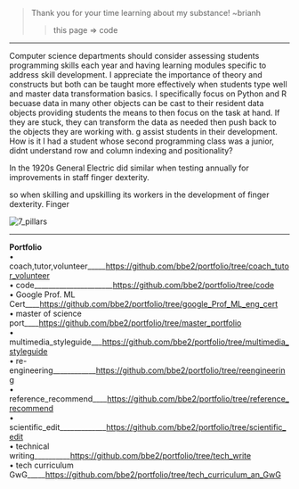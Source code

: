 > Thank you for your time learning about my substance! ~brianh
>> this page => code  
---------

Computer science departments should consider assessing students programming skills each year and having learning modules specific to address skill development. I appreciate the importance of theory and constructs but both can be taught more effectively when students type well and master data transformation basics. I specifically focus on Python and R becuase data in many other objects can be cast to their resident data objects providing students the means to then focus on the task at hand. If they are stuck, they can transform the data as needed then push back to the objects they are working with.
g
assist students in their development. How is it I had a student whose second programming class was a junior, didnt understand row and column indexing and positionality?  

In the 1920s General Electric did similar when testing annually for improvements in staff finger dexterity. 

so when skilling and upskilling its workers in the development of finger dexterity. Finger 



![7_pillars](https://user-images.githubusercontent.com/59778456/200092472-1e7b6db7-0e17-4caa-bc10-90751f194708.JPG)

--------------
**Portfolio**  
• coach,tutor,volunteer_____https://github.com/bbe2/portfolio/tree/coach_tutor_volunteer  
• code______________________https://github.com/bbe2/portfolio/tree/code  
• Google Prof. ML Cert____https://github.com/bbe2/portfolio/tree/google_Prof_ML_eng_cert  
• master of science port____https://github.com/bbe2/portfolio/tree/master_portfolio  
• multimedia_styleguide___https://github.com/bbe2/portfolio/tree/multimedia_styleguide  
• re-engineering____________https://github.com/bbe2/portfolio/tree/reengineering  
• reference_recommend____https://github.com/bbe2/portfolio/tree/reference_recommend  
• scientific_edit_____________https://github.com/bbe2/portfolio/tree/scientific_edit  
• technical writing__________https://github.com/bbe2/portfolio/tree/tech_write  
• tech curriculum GwG_____https://github.com/bbe2/portfolio/tree/tech_curriculum_an_GwG
